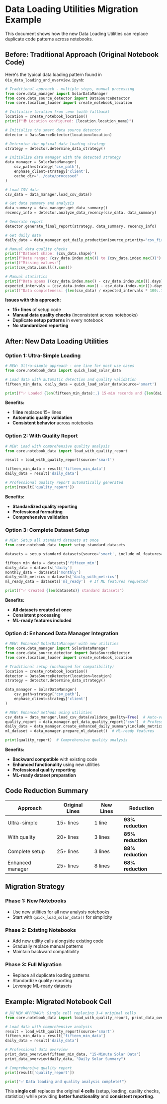 # Data Loading Utilities Migration Example

This document shows how the new Data Loading Utilities can replace duplicate code patterns across notebooks.

## Before: Traditional Approach (Original Notebook Code)

Here's the typical data loading pattern found in `01a_data_loading_and_overview.ipynb`:

```python
# Traditional approach - multiple steps, manual processing
from core.data_manager import SolarDataManager
from core.data_source_detector import DataSourceDetector
from core.location_loader import create_notebook_location

# Initialize location from .env (with fallback)
location = create_notebook_location()
print(f"🌍 Location configured: {location.location_name}")

# Initialize the smart data source detector
detector = DataSourceDetector(location=location)

# Determine the optimal data loading strategy
strategy = detector.determine_data_strategy()

# Initialize data manager with the detected strategy
data_manager = SolarDataManager(
    csv_path=strategy['csv_path'],
    enphase_client=strategy['client'],
    cache_dir="../data/processed"
)

# Load CSV data
csv_data = data_manager.load_csv_data()

# Get data summary and analysis
data_summary = data_manager.get_data_summary()
recency_info = detector.analyze_data_recency(csv_data, data_summary)

# Generate report
detector.generate_final_report(strategy, data_summary, recency_info)

# Get daily data
daily_data = data_manager.get_daily_production(source_priority="csv_first")

# Manual data quality checks
print(f"Dataset shape: {csv_data.shape}")
print(f"Date range: {csv_data.index.min()} to {csv_data.index.max()}")
print(f"Missing values:")
print(csv_data.isnull().sum())

# Manual statistics
print(f"Data spans {(csv_data.index.max() - csv_data.index.min()).days} days")
expected_intervals = (csv_data.index.max() - csv_data.index.min()).days * 96
print(f"Data completeness: {len(csv_data) / expected_intervals * 100:.1f}%")
```

**Issues with this approach:**
- **15+ lines** of setup code
- **Manual data quality checks** (inconsistent across notebooks)
- **Duplicate setup patterns** in every notebook
- **No standardized reporting**

## After: New Data Loading Utilities

### Option 1: Ultra-Simple Loading

```python
# NEW: Ultra-simple approach - one line for most use cases
from core.notebook_data import quick_load_solar_data

# Load data with automatic detection and quality validation
fifteen_min_data, daily_data = quick_load_solar_data(source='smart')

print(f"✅ Loaded {len(fifteen_min_data):,} 15-min records and {len(daily_data)} daily records")
```

**Benefits:**
- **1 line** replaces 15+ lines
- **Automatic quality validation**
- **Consistent behavior** across notebooks

### Option 2: With Quality Report

```python
# NEW: Load with comprehensive quality analysis
from core.notebook_data import load_with_quality_report

result = load_with_quality_report(source='smart')

fifteen_min_data = result['fifteen_min_data']
daily_data = result['daily_data']

# Professional quality report automatically generated
print(result['quality_report'])
```

**Benefits:**
- **Standardized quality reporting**
- **Professional formatting**
- **Comprehensive validation**

### Option 3: Complete Dataset Setup

```python
# NEW: Setup all standard datasets at once
from core.notebook_data import setup_standard_datasets

datasets = setup_standard_datasets(source='smart', include_ml_features=True)

fifteen_min_data = datasets['fifteen_min']
daily_data = datasets['daily']
monthly_data = datasets['monthly']
daily_with_metrics = datasets['daily_with_metrics']
ml_ready_data = datasets['ml_ready']  # If ML features requested

print(f"✅ Created {len(datasets)} standard datasets")
```

**Benefits:**
- **All datasets created at once**
- **Consistent processing**
- **ML-ready features included**

### Option 4: Enhanced Data Manager Integration

```python
# NEW: Enhanced SolarDataManager with new utilities
from core.data_manager import SolarDataManager
from core.data_source_detector import DataSourceDetector
from core.location_loader import create_notebook_location

# Traditional setup (unchanged for compatibility)
location = create_notebook_location()
detector = DataSourceDetector(location=location)
strategy = detector.determine_data_strategy()

data_manager = SolarDataManager(
    csv_path=strategy['csv_path'],
    enphase_client=strategy['client']
)

# NEW: Enhanced methods using utilities
csv_data = data_manager.load_csv_data(validate_quality=True)  # Auto-validation
quality_report = data_manager.get_data_quality_report('csv')  # Professional report
daily_data = data_manager.create_enhanced_daily_summary(include_metrics=True)  # Rich metrics
ml_dataset = data_manager.prepare_ml_dataset()  # ML-ready features

print(quality_report)  # Comprehensive quality analysis
```

**Benefits:**
- **Backward compatible** with existing code
- **Enhanced functionality** using new utilities
- **Professional quality reporting**
- **ML-ready dataset preparation**

## Code Reduction Summary

| Approach | Original Lines | New Lines | Reduction |
|----------|----------------|-----------|-----------|
| Ultra-simple | 15+ lines | 1 line | **93% reduction** |
| With quality | 20+ lines | 3 lines | **85% reduction** |
| Complete setup | 25+ lines | 3 lines | **88% reduction** |
| Enhanced manager | 25+ lines | 8 lines | **68% reduction** |

## Migration Strategy

### Phase 1: New Notebooks
- Use new utilities for all new analysis notebooks
- Start with `quick_load_solar_data()` for simplicity

### Phase 2: Existing Notebooks
- Add new utility calls alongside existing code
- Gradually replace manual patterns
- Maintain backward compatibility

### Phase 3: Full Migration
- Replace all duplicate loading patterns
- Standardize quality reporting
- Leverage ML-ready datasets

## Example: Migrated Notebook Cell

```python
# 🆕 NEW APPROACH: Single cell replacing 3-4 original cells
from core.notebook_data import load_with_quality_report, print_data_overview

# Load data with comprehensive analysis
result = load_with_quality_report(source='smart')
fifteen_min_data = result['fifteen_min_data']
daily_data = result['daily_data']

# Professional data overview
print_data_overview(fifteen_min_data, "15-Minute Solar Data")
print_data_overview(daily_data, "Daily Solar Summary")

# Comprehensive quality report
print(result['quality_report'])

print("✅ Data loading and quality analysis complete!")
```

This **single cell** replaces the original **4 cells** (setup, loading, quality checks, statistics) while providing **better functionality** and **consistent reporting**.